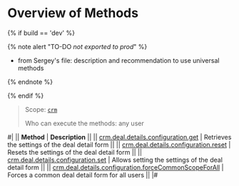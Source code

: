 # Overview of Methods

{% if build == 'dev' %}

{% note alert "TO-DO _not exported to prod_" %}

- from Sergey's file: description and recommendation to use universal methods

{% endnote %}

{% endif %}

> Scope: [`crm`](../../../scopes/permissions.md)
>
> Who can execute the methods: any user

#|
|| **Method** | **Description** ||
|| [crm.deal.details.configuration.get](./crm-deal-details-configuration-get.md) | Retrieves the settings of the deal detail form ||
|| [crm.deal.details.configuration.reset](./crm-deal-details-configuration-reset.md) | Resets the settings of the deal detail form ||
|| [crm.deal.details.configuration.set](./crm-deal-details-configuration-set.md) | Allows setting the settings of the deal detail form ||
|| [crm.deal.details.configuration.forceCommonScopeForAll](./crm-deal-details-configuration-force-common-scope-for-all.md) | Forces a common deal detail form for all users ||
|#